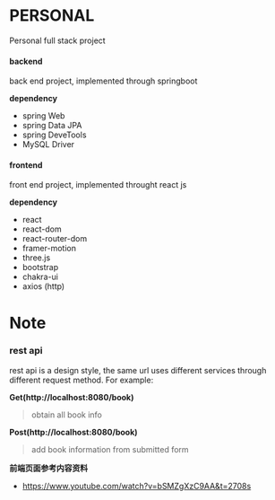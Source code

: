 # PERSONAL

Personal full stack project

#### backend

back end project, implemented through springboot

**dependency**

- spring Web
- spring Data JPA
- spring DeveTools
- MySQL Driver

#### frontend

front end project, implemented throught react js

**dependency**

- react
- react-dom
- react-router-dom
- framer-motion
- three.js
- bootstrap
- chakra-ui
- axios (http)

# Note

### rest api

rest api is a design style, the same url uses different services through different request method.
For example:

**Get(http://localhost:8080/book)**
> obtain all book info

**Post(http://localhost:8080/book)**
> add book information from submitted form

**前端页面参考内容资料**

- https://www.youtube.com/watch?v=bSMZgXzC9AA&t=2708s

